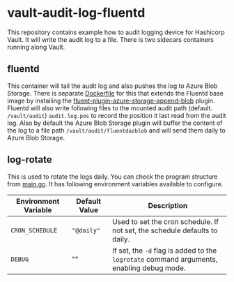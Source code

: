 # vault-audit-log-fluentd

This repository contains example how to audit logging device for Hashicorp Vault. It will write the audit log to a file. There is two sidecars containers running along Vault.

## fluentd

This container will tail the audit log and also pushes the log to Azure Blob Storage. There is separate [Dockerfile](./fluentd/Dockerfile) for this that extends the Fluentd base image by installing the [fluent-plugin-azure-storage-append-blob](https://github.com/microsoft/fluent-plugin-azure-storage-append-blob) plugin. Fluentd will also write following files to the mounted audit path (default. `/vault/audit`)  `audit.log.pos` to record the position it last read from the audit log. Also by default the Azure Blob Storage plugin will buffer the content of the log to a file path `/vault/audit/fluentdazblob` and will send them daily to Azure Blob Storage.

## log-rotate

This is used to rotate the logs daily. You can check the program structure from [main.go](./main.go). It has following environment variables available to configure.

| Environment Variable | Default Value | Description                                                                               |
| -------------------- | ------------- | ----------------------------------------------------------------------------------------- |
| `CRON_SCHEDULE`      | `"@daily"`    | Used to set the cron schedule. If not set, the schedule defaults to daily.                |
| `DEBUG`              | ""            | If set, the `-d` flag is added to the `logrotate` command arguments, enabling debug mode. |
